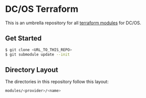# DC/OS Terraform

This is an umbrella repository for all [terraform modules](https://github.com/dcos-terraform) for DC/OS.

## Get Started

```bash
$ git clone <URL_TO_THIS_REPO>
$ git submodule update --init
```

## Directory Layout

The directories in this repository follow this layout:

```bash
modules/<provider>/<name>
```
